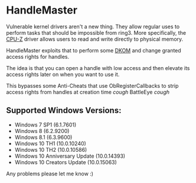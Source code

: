 # HandleMaster

Vulnerable kernel drivers aren't a new thing. They allow regular uses to perform tasks that should be impossible from ring3. More specifically, the [CPU-Z](http://www.cpuid.com/softwares/cpu-z.html) driver allows users to read and write directly to physical memory.

HandleMaster exploits that to perform some [DKOM](https://en.wikipedia.org/wiki/Direct_kernel_object_manipulation) and change granted access rights for handles.

The idea is that you can open a handle with low access and then elevate its access rights later on when you want to use it.

This bypasses some Anti-Cheats that use ObRegisterCallbacks to strip access rights from handles at creation time *cough* BattleEye *cough*

## Supported Windows Versions:

- Windows 7 SP1  (6.1.7601)
- Windows 8      (6.2.9200)
- Windows 8.1    (6.3.9600)
- Windows 10 TH1 (10.0.10240)
- Windows 10 TH2 (10.0.10586)
- Windows 10 Anniversary Update (10.0.14393)
- Windows 10 Creators Update (10.0.15063)

Any problems please let me know :)




